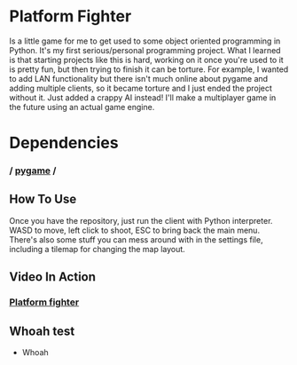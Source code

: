 # Platform Fighter
Is a little game for me to get used to some object oriented programming in Python. It's my first serious/personal programming project. What I learned is that starting projects like this is hard, working on it once you're used to it is pretty fun, but then trying to finish it can be torture. For example, I wanted to add LAN functionality but there isn't much online about pygame and adding multiple clients, so it became torture and I just ended the project without it. Just added a crappy AI instead! I'll make a multiplayer game in the future using an actual game engine. 

# Dependencies
### / [pygame](https://github.com/pygame/) /

## How To Use
Once you have the repository, just run the client with Python interpreter. WASD to move, left click to shoot, ESC to bring back the main menu. There's also some stuff you can mess around with in the settings file, including a tilemap for changing the map layout.

## Video In Action
### [Platform fighter](https://youtu.be/jvWmw_yEkaQ)

## Whoah test
  - Whoah
